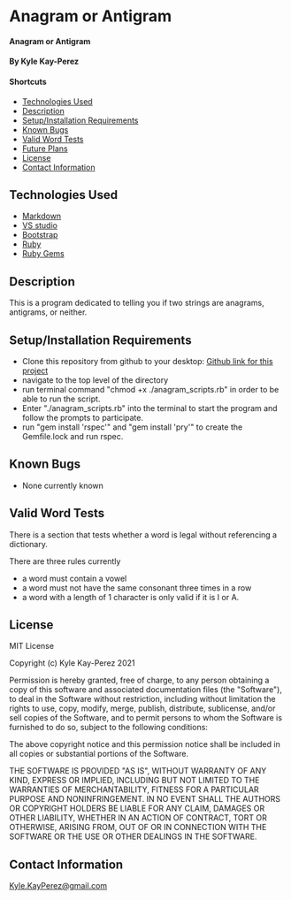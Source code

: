 # Anagram or Antigram

#### Anagram or Antigram

#### By Kyle Kay-Perez

#### Shortcuts
- [Technologies Used](#technologies-used)
- [Description](#description)
- [Setup/Installation Requirements](#setup/installation-requirements)
- [Known Bugs](#known-bugs)
- [Valid Word Tests](#valid-word-tests)
- [Future Plans](#future-plans)
- [License](#license)
- [Contact Information](#contact-information)

## Technologies Used

* [Markdown](https://www.markdownguide.org/)
* [VS studio](https://code.visualstudio.com/)
* [Bootstrap](https://getbootstrap.com/)
* [Ruby](https://www.ruby-lang.org/en/)
* [Ruby Gems](https://rubygems.org/)

## Description

This is a program dedicated to telling you if two strings are anagrams, antigrams, or neither.

## Setup/Installation Requirements

* Clone this repository from github to your desktop: [Github link for this project](https://github.com/professional-pigeon/anagrams_and_antigrams.git)
* navigate to the top level of the directory
* run terminal command "chmod +x ./anagram_scripts.rb" in order to be able to run the script.
* Enter "./anagram_scripts.rb" into the terminal to start the program and follow the prompts to participate.
* run "gem install 'rspec'" and "gem install 'pry'" to create the Gemfile.lock and run rspec.
## Known Bugs

* None currently known

## Valid Word Tests

There is a section that tests whether a word is legal without referencing a dictionary.

There are three rules currently
* a word must contain a vowel
* a word must not have the same consonant three times in a row
* a word with a length of 1 character is only valid if it is I or A. 

## License

MIT License

Copyright (c) Kyle Kay-Perez 2021

Permission is hereby granted, free of charge, to any person obtaining a copy of this software and associated documentation files (the "Software"), to deal in the Software without restriction, including without limitation the rights to use, copy, modify, merge, publish, distribute, sublicense, and/or sell copies of the Software, and to permit persons to whom the Software is furnished to do so, subject to the following conditions:

The above copyright notice and this permission notice shall be included in all copies or substantial portions of the Software.

THE SOFTWARE IS PROVIDED "AS IS", WITHOUT WARRANTY OF ANY KIND, EXPRESS OR IMPLIED, INCLUDING BUT NOT LIMITED TO THE WARRANTIES OF MERCHANTABILITY, FITNESS FOR A PARTICULAR PURPOSE AND NONINFRINGEMENT. IN NO EVENT SHALL THE AUTHORS OR COPYRIGHT HOLDERS BE LIABLE FOR ANY CLAIM, DAMAGES OR OTHER LIABILITY, WHETHER IN AN ACTION OF CONTRACT, TORT OR OTHERWISE, ARISING FROM, OUT OF OR IN CONNECTION WITH THE SOFTWARE OR THE USE OR OTHER DEALINGS IN THE SOFTWARE.

## Contact Information

Kyle.KayPerez@gmail.com

